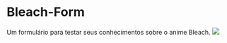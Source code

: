 # Bleach-Form
Um formulário para testar seus conhecimentos sobre o anime Bleach.
<img src="![image](https://github.com/LightDwaine/Bleach-Form/assets/85041322/853ffd05-ae27-4f4c-919b-d8dddfe3baa5)
">
